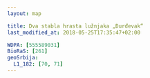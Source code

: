 ```yaml
---
layout: map

title: Dva stabla hrasta lužnjaka „Đurđevak“
last_modified_at: 2018-05-25T17:35:47+02:00

WDPA: [555589031]
BioRaS: [261]
geoSrbija:
  L1_182: [70, 71]
---
```

